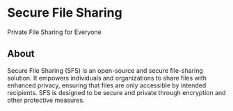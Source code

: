 # Secure File Sharing
Private File Sharing for Everyone

## About
Secure File Sharing (SFS) is an open-source and secure file-sharing solution. It empowers individuals and organizations to share files with enhanced privacy, ensuring that files are only accessible by intended recipients. SFS is designed to be secure and private through encryption and other protective measures.

